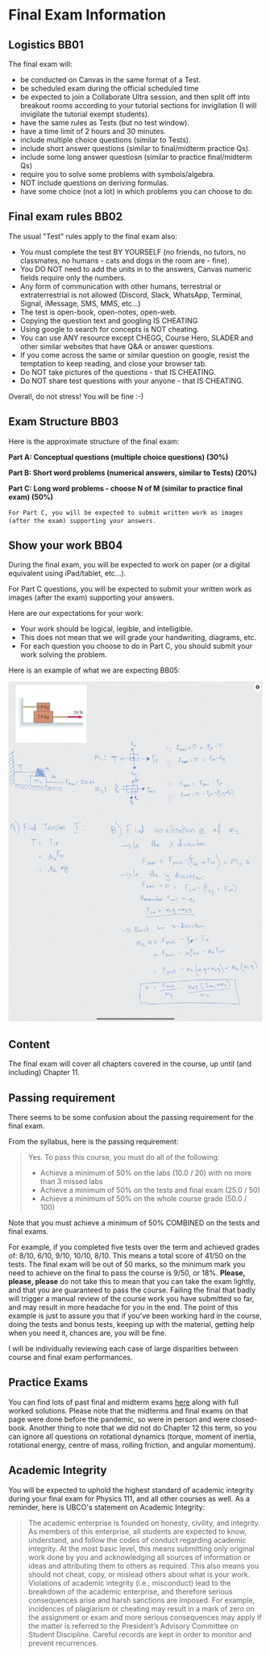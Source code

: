 Final Exam Information
=======================
## Logistics BB01

The final exam will:

- be conducted on Canvas in the same format of a Test.
- be scheduled exam during the official scheduled time
- be expected to join a Collaborate Ultra session, and then split off into breakout rooms according to your tutorial sections for invigilation (I will invigilate the tutorial exempt students).
- have the same rules as Tests (but no test window).
- have a time limit of 2 hours and 30 minutes. 
- include multiple choice questions (similar to Tests).
- include short answer questions (similar to final/midterm practice Qs).
- include some long answer questiosn (similar to practice final/midterm Qs)
- require you to solve some problems with symbols/algebra.
- NOT include questions on deriving formulas.
- have some choice (not a lot) in which problems you can choose to do.

## Final exam rules BB02

The usual "Test" rules apply to the final exam also:

- You must complete the test BY YOURSELF (no friends, no tutors, no classmates, no humans - cats and dogs in the room are - fine).
- You DO NOT need to add the units in to the answers, Canvas numeric fields require only the numbers.
- Any form of communication with other humans, terrestrial or extraterrestrial is not allowed (Discord, Slack, WhatsApp, Terminal, Signal, iMessage, SMS, MMS, etc...)
- The test is open-book, open-notes, open-web.
- Copying the question text and googling IS CHEATING
- Using google to search for concepts is NOT cheating.
- You can use ANY resource except CHEGG, Course Hero, SLADER and other similar websites that have Q&A or answer questions.
- If you come across the same or similar question on google, resist the temptation to keep reading, and close your browser tab.
- Do NOT take pictures of the questions - that IS CHEATING.
- Do NOT share test questions with your anyone - that IS CHEATING.

Overall, do not stress! You will be fine :-)

## Exam Structure BB03

Here is the approximate structure of the final exam:

**Part A: Conceptual questions (multiple choice questions) (30%)**

**Part B: Short word problems (numerical answers, similar to Tests) (20%)**

**Part C: Long word problems - choose N of M (similar to practice final exam) (50%)**

```{warning}
For Part C, you will be expected to submit written work as images (after the exam) supporting your answers.
```
## Show your work BB04

During the final exam, you will be expected to work on paper (or a digital equivalent using iPad/tablet, etc...).

For Part C questions, you will be expected to submit your written work as images (after the exam) supporting your answers.

Here are our expectations for your work:

- Your work should be logical, legible, and intelligible.
- This does not mean that we will grade your handwriting, diagrams, etc.
- For each question you choose to do in Part C, you should submit your work solving the problem.

Here is an example of what we are expecting BB05:

<img src="../images/work.png">

## Content

The final exam will cover all chapters covered in the course, up until (and including) Chapter 11.

## Passing requirement

There seems to be some confusion about the passing requirement for the final exam. 

From the syllabus, here is the passing requirement:

> Yes. To pass this course, you must do all of the following:
> 
> - Achieve a minimum of 50% on the labs (10.0 / 20) with no more than 3 missed labs
> - Achieve a minimum of 50% on the tests and final exam (25.0 / 50) 
> - Achieve a minimum of 50% on the whole course grade (50.0 / 100)

Note that you must achieve a minimum of 50% COMBINED on the tests and final exams.

For example, if you completed five tests over the term and achieved grades of: 8/10, 6/10, 9/10, 10/10, 8/10.
This means a total score of 41/50 on the tests.
The final exam will be out of 50 marks, so the minimum mark you need to achieve on the final to pass the course is 9/50, or 18%.
**Please, please, please** do not take this to mean that you can take the exam lightly, and that you are guaranteed to pass the course.
Failing the final that badly will trigger a manual review of the course work you have submitted so far, and may result in more headache for you in the end. 
The point of this example is just to assure you that if you've been working hard in the course, doing the tests and bonus tests, keeping up with the material, getting help when you need it, chances are, you will be fine.

I will be individually reviewing each case of large disparities between course and final exam performances. 

## Practice Exams

You can find lots of past final and midterm exams [here](https://people.ok.ubc.ca/jbobowsk/phys111.html) along with full worked solutions.
Please note that the midterms and final exams on that page were done before the pandemic, so were in person and were closed-book.
Another thing to note that we did not do Chapter 12 this term, so you can ignore all questions on rotational dynamics (torque, moment of inertia, rotational energy, centre of mass, rolling friction, and angular momentum).

## Academic Integrity

You will be expected to uphold the highest standard of academic integrity during your final exam for Physics 111, and all other courses as well.
As a reminder, here is UBCO's statement on Academic Integrity:

> The academic enterprise is founded on honesty, civility, and integrity.
> As members of this enterprise, all students are expected to know, understand, and follow the codes of conduct regarding academic integrity.
> At the most basic level, this means submitting only original work done by you and acknowledging all sources of information or ideas and attributing them to others as required.
> This also means you should not cheat, copy, or mislead others about what is your work.
> Violations of academic integrity (i.e., misconduct) lead to the breakdown of the academic enterprise, and therefore serious consequences arise and harsh sanctions are imposed.
> For example, incidences of plagiarism or cheating may result in a mark of zero on the assignment or exam and more serious consequences may apply if the matter is referred to the President’s Advisory Committee on Student Discipline.
> Careful records are kept in order to monitor and prevent recurrences.
